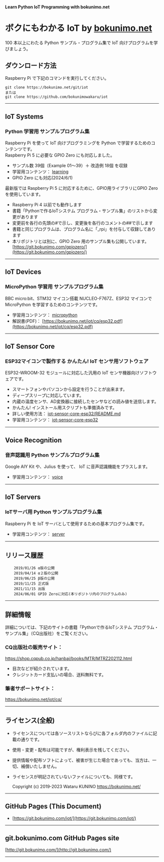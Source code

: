 #### Learn Python IoT Programming with bokunimo.net		
# ボクにもわかる IoT by [bokunimo.net](https://bokunimo.net/)		

100 本以上にわたる Python サンプル・プログラム集で IoT 向けプログラムを学びましょう。

## ダウンロード方法

Raspberry Pi で下記のコマンドを実行してください。

	git clone https://bokunimo.net/git/iot	
	または	
	git clone https://github.com/bokunimowakaru/iot	

--------------------------------------------------------------------------------
## IoT Systems		
### Python 学習用 サンプルプログラム集		

Raspberry Pi を使って IoT 向けプログラミングを Python で学習するためのコンテンツです。  
Raspberry Pi 5 に必要な GPIO Zero にも対応しました。  
- サンプル数 39個（Example 01～39）＋ 改造例 18個 を収録
- 学習用コンテンツ：
	[learning](https://github.com/bokunimowakaru/iot/tree/master/learning)
- GPIO Zero にも対応(2024/6/1)

最新版では Raspberry Pi 5 に対応するために、GPIO用ライブラリにGPIO Zeroを使用しています。  
- Raspberry Pi 4 以前でも動作します
- 書籍「Pythonで作るIoTシステム プログラム・サンプル集」のリストから変更があります
- 変更前を各行の先頭の#で示し、変更後を各行のコメントの##で示します
- 書籍と同じプログラムは、プログラム名に「_rpi」を付与して収録してあります
- 本リポジトリとは別に、GPIO Zero 用のサンプル集も公開しています。  
	[https://git.bokunimo.com/gpiozero/](https://git.bokunimo.com/gpiozero/)

--------------------------------------------------------------------------------
## IoT Devices		
### MicroPython 学習用 サンプルプログラム集		

BBC micro:bit、STM32 マイコン搭載 NUCLEO-F767Z、ESP32 マイコンで MicroPython を学習するためのコンテンツです。
- 学習用コンテンツ：
	[micropython](https://github.com/bokunimowakaru/iot/tree/master/micropython)
- 解説書(PDF)：
	[https://bokunimo.net/iot/cq/esp32.pdf](https://bokunimo.net/iot/cq/esp32.pdf)
--------------------------------------------------------------------------------
## IoT Sensor Core		
### ESP32マイコンで製作する かんたん! IoT センサ用ソフトウェア		

ESP32-WROOM-32 モジュールに対応した汎用の IoT センサ機器向けソフトウェアです。  
- スマートフォンやパソコンから設定を行うことが出来ます。  
- ディープスリープに対応しています。  
- 内蔵の温度センサ、AD変換器に接続したセンサなどの読み値を送信します。  
- かんたん! インストール用スクリプトも準備済みです。  
- 詳しい使用方法：
	[iot-sensor-core-esp32/README.md](https://github.com/bokunimowakaru/iot/tree/master/iot-sensor-core-esp32/README.md)
- 学習用コンテンツ：
	[iot-sensor-core-esp32](https://github.com/bokunimowakaru/iot/tree/master/iot-sensor-core-esp32)

--------------------------------------------------------------------------------
## Voice Recognition		
### 音声認識用 Python サンプルプログラム集		

Google AIY Kit や、Julius を使って、 IoT に音声認識機能をプラスします。
- 学習用コンテンツ：
	[voice](https://github.com/bokunimowakaru/iot/tree/master/voice)

--------------------------------------------------------------------------------
## IoT Servers		
### IoTサーバ用 Python サンプルプログラム集		

Raspberry Pi を IoT サーバとして使用するための基本プログラム集です。
- 学習用コンテンツ：
	[server](https://github.com/bokunimowakaru/iot/tree/master/server)

--------------------------------------------------------------------------------
## リリース履歴

		2019/01/26 α版の公開  
		2019/04/14 α２版の公開  
		2019/06/25 β版の公開  
		2019/11/25 正式版  
		2021/11/15 出版  
		2024/06/01 GPIO Zeroに対応(本リポジトリ内のプログラムのみ)  

--------------------------------------------------------------------------------
## 詳細情報

詳細については、下記のサイトの書籍「Pythonで作るIoTシステム
プログラム・サンプル集」（CQ出版社）をご覧ください。  

### CQ出版社の販売サイト：  
https://shop.cqpub.co.jp/hanbai/books/MTR/MTRZ202112.html  
- 目次などが紹介されています。  
- クレジットカード支払いの場合、送料無料です。  

### 筆者サポートサイト：  
https://bokunimo.net/iot/cq/  

--------------------------------------------------------------------------------
## ライセンス(全般)

* ライセンスについては各ソースリストならびに各フォルダ内のファイルに記載の通りです。  
* 使用・変更・配布は可能ですが、権利表示を残してください。  
* 提供情報や配布ソフトによって、被害が生じた場合であっても、当方は、一切、補償いたしません。  
* ライセンスが明記されていないファイルについても、同様です。  

	Copyright (c) 2019-2023 Wataru KUNINO <https://bokunimo.net/>  

----------------------------------------------------------------

## GitHub Pages (This Document)
* [https://git.bokunimo.com/iot/](https://git.bokunimo.com/iot/)  

----------------------------------------------------------------

## git.bokunimo.com GitHub Pages site
[http://git.bokunimo.com/](http://git.bokunimo.com/)  

----------------------------------------------------------------
